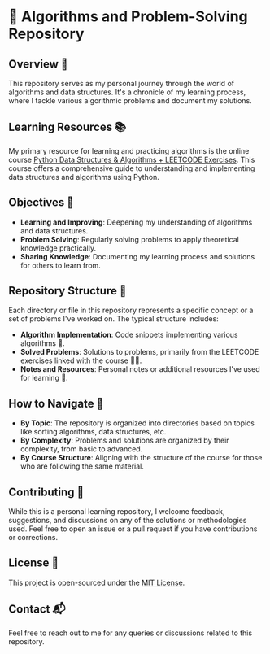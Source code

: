 # 🚀 Algorithms and Problem-Solving Repository

## Overview 📖

This repository serves as my personal journey through the world of algorithms and data structures. It's a chronicle of my learning process, where I tackle various algorithmic problems and document my solutions.

## Learning Resources 📚

My primary resource for learning and practicing algorithms is the online course [Python Data Structures & Algorithms + LEETCODE Exercises](https://www.udemy.com/course/data-structures-algorithms-python/). This course offers a comprehensive guide to understanding and implementing data structures and algorithms using Python.

## Objectives 🎯

- **Learning and Improving**: Deepening my understanding of algorithms and data structures.
- **Problem Solving**: Regularly solving problems to apply theoretical knowledge practically.
- **Sharing Knowledge**: Documenting my learning process and solutions for others to learn from.

## Repository Structure 📂

Each directory or file in this repository represents a specific concept or a set of problems I've worked on. The typical structure includes:

- **Algorithm Implementation**: Code snippets implementing various algorithms 🧩.
- **Solved Problems**: Solutions to problems, primarily from the LEETCODE exercises linked with the course 🧑‍💻.
- **Notes and Resources**: Personal notes or additional resources I've used for learning 📝.

## How to Navigate 🧭

- **By Topic**: The repository is organized into directories based on topics like sorting algorithms, data structures, etc.
- **By Complexity**: Problems and solutions are organized by their complexity, from basic to advanced.
- **By Course Structure**: Aligning with the structure of the course for those who are following the same material.

## Contributing 🤝

While this is a personal learning repository, I welcome feedback, suggestions, and discussions on any of the solutions or methodologies used. Feel free to open an issue or a pull request if you have contributions or corrections.

## License 📄

This project is open-sourced under the [MIT License](LICENSE.md).

## Contact 📬

Feel free to reach out to me for any queries or discussions related to this repository.

